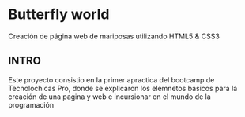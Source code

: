 # Butterfly world
Creación de página web de mariposas utilizando HTML5 & CSS3
## INTRO
Este proyecto consistio en la primer apractica del bootcamp de Tecnolochicas Pro, donde se explicaron los elemnetos basicos para la creación de una pagina y web e incursionar en el mundo de la programación 

